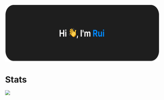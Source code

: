 <img height="186.5em" src="./bannerPf.svg"/>
<h1 align="left">Stats</h3>
<img height="400em" src="https://www.ruiflorencio.dev/api/github-stats?a"/>
